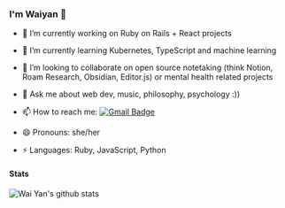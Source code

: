 ### I'm Waiyan 👋

- 🔭 I’m currently working on Ruby on Rails + React projects

- 🌱 I’m currently learning Kubernetes, TypeScript and machine learning

- 👯 I’m looking to collaborate on open source notetaking (think Notion, Roam Research, Obsidian, Editor.js) or mental health related projects

- 💬 Ask me about web dev, music, philosophy, psychology :))

- 📫 How to reach me: [![Gmail Badge](https://img.shields.io/badge/-Gmail-c14438?style=flat-square&logo=Gmail&logoColor=white&link=mailto:tfca21ajd@relay.firefox.com)](mailto:tfca21ajd@relay.firefox.com)

- 😄 Pronouns: she/her

- ⚡️ Languages: Ruby, JavaScript, Python

#### Stats
<img alt="Wai Yan's github stats" src="https://github-readme-stats.vercel.app/api?username=yoonwaiyan&&show_icons=true&title_color=ffffff&icon_color=bb2acf&text_color=daf7dc&bg_color=151515" >
